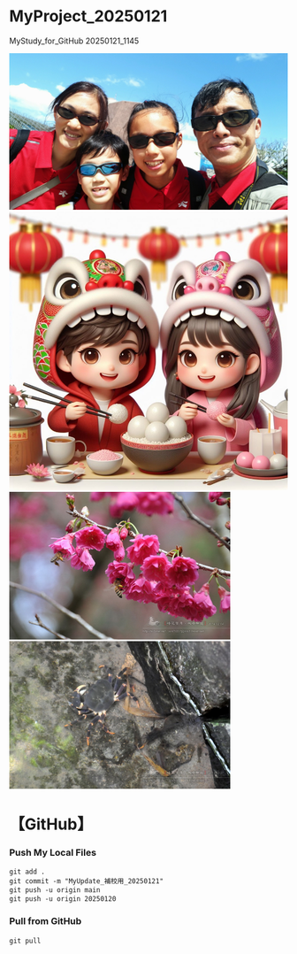 # MyProject_20250121
MyStudy_for_GitHub 20250121_1145


<img src="P_20171010_121734_1_2.jpg" width="800">
<img src="1703169681398.jpg" width="800"> 
<img src="2014_0204_0866_update_share.jpg" width=400> <img src="2013_1027_0210_update_share.jpg" width=400>

# 【GitHub】


### Push My Local Files
```git
git add . 
git commit -m "MyUpdate_補校用_20250121"
git push -u origin main
git push -u origin 20250120
```

### Pull from GitHub

```git
git pull 

```
